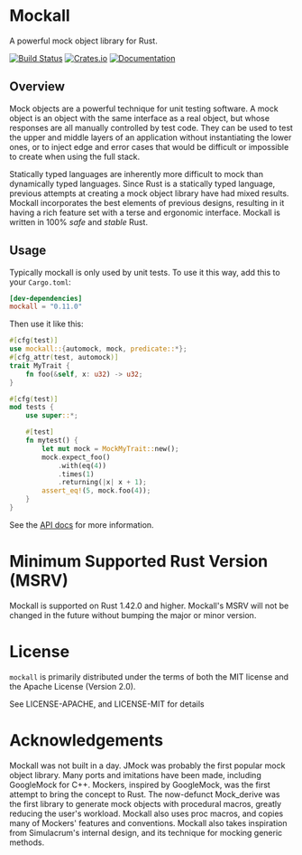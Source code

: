 # Mockall

A powerful mock object library for Rust.

[![Build Status](https://api.cirrus-ci.com/github/asomers/mockall.svg)](https://cirrus-ci.com/github/asomers/mockall)
[![Crates.io](https://img.shields.io/crates/v/mockall.svg)](https://crates.io/crates/mockall)
[![Documentation](https://docs.rs/mockall/badge.svg)](https://docs.rs/mockall)

## Overview

Mock objects are a powerful technique for unit testing software.  A mock object
is an object with the same interface as a real object, but whose responses are
all manually controlled by test code.  They can be used to test the upper and
middle layers of an application without instantiating the lower ones, or to
inject edge and error cases that would be difficult or impossible to create
when using the full stack.

Statically typed languages are inherently more difficult to
mock than dynamically typed languages. Since Rust is a statically typed language, 
previous attempts at creating a mock object library have had mixed results. Mockall 
incorporates the best elements of previous designs, resulting in it having a rich 
feature set with a terse and ergonomic interface. Mockall is written in 100% *safe* 
and *stable* Rust.

## Usage

Typically mockall is only used by unit tests.  To use it this way, add this to
your `Cargo.toml`:

```toml
[dev-dependencies]
mockall = "0.11.0"
```

Then use it like this:

```rust
#[cfg(test)]
use mockall::{automock, mock, predicate::*};
#[cfg_attr(test, automock)]
trait MyTrait {
    fn foo(&self, x: u32) -> u32;
}

#[cfg(test)]
mod tests {
    use super::*;

    #[test]
    fn mytest() {
        let mut mock = MockMyTrait::new();
        mock.expect_foo()
            .with(eq(4))
            .times(1)
            .returning(|x| x + 1);
        assert_eq!(5, mock.foo(4));
    }
}
```

See the [API docs](https://docs.rs/mockall) for more information.

# Minimum Supported Rust Version (MSRV)

Mockall is supported on Rust 1.42.0 and higher.  Mockall's MSRV will not be
changed in the future without bumping the major or minor version.

# License

`mockall` is primarily distributed under the terms of both the MIT license
and the Apache License (Version 2.0).

See LICENSE-APACHE, and LICENSE-MIT for details

# Acknowledgements

Mockall was not built in a day.  JMock was probably the first popular mock
object library.  Many ports and imitations have been made, including GoogleMock
for C++.  Mockers, inspired by GoogleMock, was the first attempt to bring the
concept to Rust.  The now-defunct Mock_derive was the first library to generate
mock objects with procedural macros, greatly reducing the user's workload.
Mockall also uses proc macros, and copies many of Mockers' features and
conventions.  Mockall also takes inspiration from Simulacrum's internal design,
and its technique for mocking generic methods.
